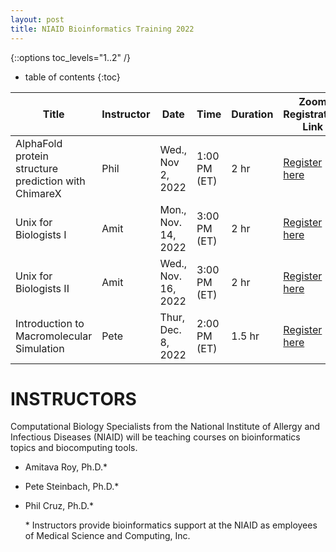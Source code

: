 ```yaml
---
layout: post
title: NIAID Bioinformatics Training 2022
---
```

{::options toc_levels="1..2" /}

* table of contents
{:toc}

| Title                                                | Instructor | Date                | Time         | Duration | Zoom Registration Link                                                       |
| ---------------------------------------------------- | ---------- | ------------------- | ------------ | ------------- | ---------------------------------------------------------------------------- |
| AlphaFold protein structure prediction with ChimareX | Phil       | Wed., Nov 2, 2022   | 1:00 PM (ET) | 2 hr          | [Register here](https://nih.zoomgov.com/meeting/register/vJItceuppz8pH4sO6eQ9U222jkmniCLjJ3s) |
| Unix for Biologists I                                | Amit       | Mon., Nov. 14, 2022 | 3:00 PM (ET) | 2 hr          | [Register here](https://nih.zoomgov.com/meeting/register/vJItc-urqzorGVfitNyLCJJJIbAa2HgIt-o) |
| Unix for Biologists II                               | Amit       | Wed., Nov. 16, 2022 | 3:00 PM (ET) | 2 hr          | [Register here](https://nih.zoomgov.com/meeting/register/vJItc-urqzorGVfitNyLCJJJIbAa2HgIt-o) |
| Introduction to Macromolecular Simulation            | Pete       | Thur, Dec. 8, 2022  | 2:00 PM (ET) | 1.5 hr        | [Register here](https://nih.zoomgov.com/meeting/register/vJItf-qtpz4iE1zzSOb9r5Ov5lpkaonB4KA) |

# INSTRUCTORS
Computational Biology Specialists from the National Institute of Allergy and Infectious Diseases (NIAID) will be teaching courses on bioinformatics topics and biocomputing tools.

- Amitava Roy, Ph.D.\*
- Pete Steinbach, Ph.D.\*
- Phil Cruz, Ph.D.\*

	\* Instructors provide bioinformatics support at the NIAID as employees of Medical Science and Computing, Inc.

